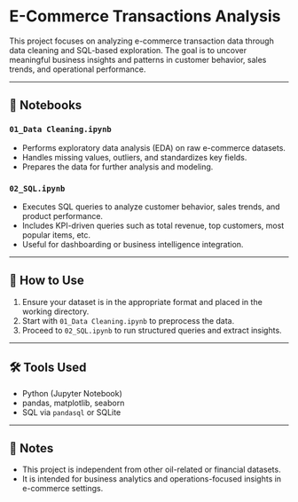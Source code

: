 # E-Commerce Transactions Analysis

This project focuses on analyzing e-commerce transaction data through data cleaning and SQL-based exploration. The goal is to uncover meaningful business insights and patterns in customer behavior, sales trends, and operational performance.

---

## 📘 Notebooks

### `01_Data Cleaning.ipynb`
- Performs exploratory data analysis (EDA) on raw e-commerce datasets.
- Handles missing values, outliers, and standardizes key fields.
- Prepares the data for further analysis and modeling.

### `02_SQL.ipynb`
- Executes SQL queries to analyze customer behavior, sales trends, and product performance.
- Includes KPI-driven queries such as total revenue, top customers, most popular items, etc.
- Useful for dashboarding or business intelligence integration.

---

## 📁 How to Use

1. Ensure your dataset is in the appropriate format and placed in the working directory.
2. Start with `01_Data Cleaning.ipynb` to preprocess the data.
3. Proceed to `02_SQL.ipynb` to run structured queries and extract insights.

---

## 🛠 Tools Used

- Python (Jupyter Notebook)
- pandas, matplotlib, seaborn
- SQL via `pandasql` or SQLite

---

## 📌 Notes

- This project is independent from other oil-related or financial datasets.
- It is intended for business analytics and operations-focused insights in e-commerce settings.
